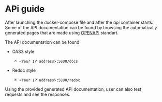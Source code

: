 # APi guide

After launching the docker-compose file and after the *api* container starts. Some of the API documentation can be found by browsing the automatically generated pages that are made using [OPENAPI](https://swagger.io/resources/open-api/) standart. 

The API documentation can be found:
- OAS3 style

    - ```<Your IP address>:5000/docs```
    
- Redoc style

    - ```<Your IP address>:5000/redoc```

Using the provided generated API documentation, user can also test requests and see the responses.
